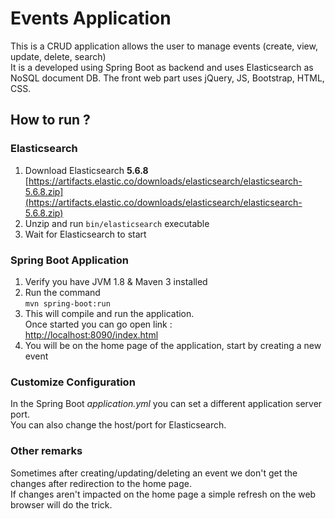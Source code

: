 # Events Application
This is a CRUD application allows the user to manage events (create, view, update, delete, search)  
It is a developed using Spring Boot as backend and uses Elasticsearch as NoSQL document DB.
The front web part uses jQuery, JS, Bootstrap, HTML, CSS.

## How to run ?
### Elasticsearch
1. Download Elasticsearch **5.6.8**  
[https://artifacts.elastic.co/downloads/elasticsearch/elasticsearch-5.6.8.zip](https://artifacts.elastic.co/downloads/elasticsearch/elasticsearch-5.6.8.zip)
2. Unzip and run ```bin/elasticsearch``` executable
3. Wait for Elasticsearch to start  

### Spring Boot Application
1. Verify you have JVM 1.8 & Maven 3 installed
2. Run the command  
 ```mvn spring-boot:run``` 
3. This will compile and run the application.  
Once started you can go open link :  
 [http://localhost:8090/index.html](http://localhost:8090/index.html)
4. You will be on the home page of the application, start by creating a new event

### Customize Configuration
In the Spring Boot *application.yml* you can set a different application server port.     
You can also change the host/port for Elasticsearch.

### Other remarks
Sometimes after creating/updating/deleting an event we don't get the changes after redirection to the home page.  
If changes aren't impacted on the home page a simple refresh on the web browser will do the trick.


     
